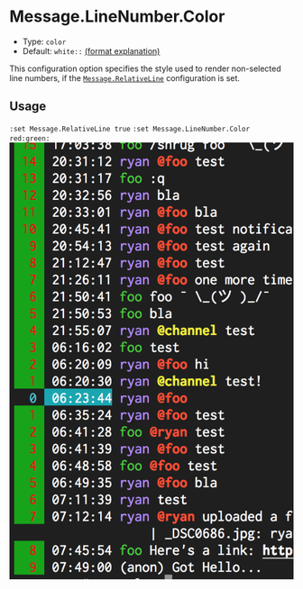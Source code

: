 # Message.LineNumber.Color

- Type: `color`
- Default: `white::` [(format explanation)](../Colors.md)

This configuration option specifies the style used to render non-selected line numbers, if the
[`Message.RelativeLine`](Message.RelativeLine.md) configuration is set.

## Usage
`:set Message.RelativeLine true`
`:set Message.LineNumber.Color red:green:`
![gifs/Message.LineNumber.Color.png](gifs/Message.LineNumber.Color.png)
